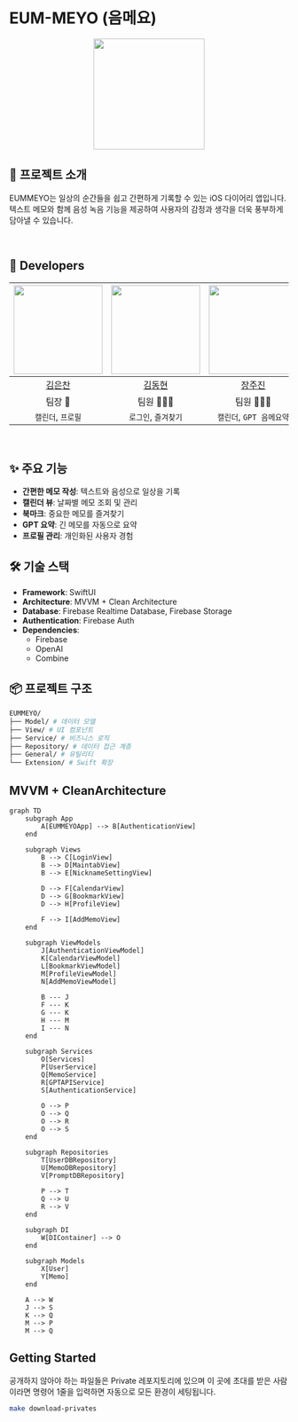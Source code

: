 # EUM-MEYO (음메요)

<p align="center">
  <img src="https://github.com/user-attachments/assets/1d462bc3-608f-49a0-8baf-fba856306827" width="200">
</p>

## 📱 프로젝트 소개

EUMMEYO는 일상의 순간들을 쉽고 간편하게 기록할 수 있는 iOS 다이어리 앱입니다. 
텍스트 메모와 함께 음성 녹음 기능을 제공하여 사용자의 감정과 생각을 더욱 풍부하게 담아낼 수 있습니다.

<br/>

## 🍎 Developers

<img width="160px" src=""/> | <img width="160px" src=""/> | <img width="160px" src=""/> | <img width="160px" src="h"/> |
|:-----:|:-----:|:-----:|:-----:|
| [김은찬](https://github.com/evanKim1999) | [김동현](https://github.com/indextrown) | [장주진](https://github.com/TripleJ709) | [홍예희](https://github.com/HongYehee) |
|팀장 👑|팀원 👨🏻‍💻|팀원 👨🏻‍💻|팀원 👨🏻‍💻|
|`캘린더`, `프로필`|`로그인`, `즐겨찾기`| `캘린더`, `GPT 음메요약` |`기획`, `캐릭터 디자인`|
</div>
<br/>

## ✨ 주요 기능

- **간편한 메모 작성**: 텍스트와 음성으로 일상을 기록
- **캘린더 뷰**: 날짜별 메모 조회 및 관리
- **북마크**: 중요한 메모를 즐겨찾기
- **GPT 요약**: 긴 메모를 자동으로 요약
- **프로필 관리**: 개인화된 사용자 경험

## 🛠 기술 스택

- **Framework**: SwiftUI
- **Architecture**: MVVM + Clean Architecture
- **Database**: Firebase Realtime Database, Firebase Storage
- **Authentication**: Firebase Auth
- **Dependencies**:
  - Firebase
  - OpenAI
  - Combine

## 📦 프로젝트 구조
```bash
EUMMEYO/
├── Model/ # 데이터 모델
├── View/ # UI 컴포넌트
├── Service/ # 비즈니스 로직
├── Repository/ # 데이터 접근 계층
├── General/ # 유틸리티
└── Extension/ # Swift 확장
```

## MVVM + CleanArchitecture
```mermaid
graph TD
    subgraph App
        A[EUMMEYOApp] --> B[AuthenticationView]
    end

    subgraph Views
        B --> C[LoginView]
        B --> D[MaintabView]
        B --> E[NicknameSettingView]
        
        D --> F[CalendarView]
        D --> G[BookmarkView]
        D --> H[ProfileView]
        
        F --> I[AddMemoView]
    end

    subgraph ViewModels
        J[AuthenticationViewModel]
        K[CalendarViewModel]
        L[BookmarkViewModel]
        M[ProfileViewModel]
        N[AddMemoViewModel]
        
        B --- J
        F --- K
        G --- K
        H --- M
        I --- N
    end

    subgraph Services
        O[Services]
        P[UserService]
        Q[MemoService]
        R[GPTAPIService]
        S[AuthenticationService]
        
        O --> P
        O --> Q
        O --> R
        O --> S
    end

    subgraph Repositories
        T[UserDBRepository]
        U[MemoDBRepository]
        V[PromptDBRepository]
        
        P --> T
        Q --> U
        R --> V
    end

    subgraph DI
        W[DIContainer] --> O
    end

    subgraph Models
        X[User]
        Y[Memo]
    end

    A --> W
    J --> S
    K --> Q
    M --> P
    M --> Q
```

## Getting Started

공개하지 않아야 하는 파일들은 Private 레포지토리에 있으며 이 곳에 초대를 받은 사람이라면 명령어 1줄을 입력하면 자동으로 모든 환경이 세팅됩니다.

```bash
make download-privates
```


